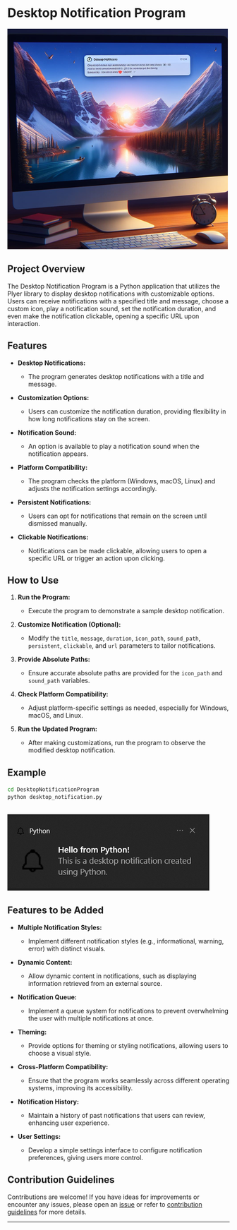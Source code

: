 # Desktop Notification Program

![Desktop Notification](image-1.png)

## Project Overview

The Desktop Notification Program is a Python application that utilizes the Plyer library to display desktop notifications with customizable options. Users can receive notifications with a specified title and message, choose a custom icon, play a notification sound, set the notification duration, and even make the notification clickable, opening a specific URL upon interaction.

## Features

- **Desktop Notifications:**

  - The program generates desktop notifications with a title and message.

- **Customization Options:**

  - Users can customize the notification duration, providing flexibility in how long notifications stay on the screen.

- **Notification Sound:**

  - An option is available to play a notification sound when the notification appears.

- **Platform Compatibility:**

  - The program checks the platform (Windows, macOS, Linux) and adjusts the notification settings accordingly.

- **Persistent Notifications:**

  - Users can opt for notifications that remain on the screen until dismissed manually.

- **Clickable Notifications:**
  - Notifications can be made clickable, allowing users to open a specific URL or trigger an action upon clicking.

## How to Use

1. **Run the Program:**

   - Execute the program to demonstrate a sample desktop notification.

2. **Customize Notification (Optional):**

   - Modify the `title`, `message`, `duration`, `icon_path`, `sound_path`, `persistent`, `clickable`, and `url` parameters to tailor notifications.

3. **Provide Absolute Paths:**

   - Ensure accurate absolute paths are provided for the `icon_path` and `sound_path` variables.

4. **Check Platform Compatibility:**

   - Adjust platform-specific settings as needed, especially for Windows, macOS, and Linux.

5. **Run the Updated Program:**
   - After making customizations, run the program to observe the modified desktop notification.

## Example

```bash
cd DesktopNotificationProgram
python desktop_notification.py
```
\
![Notification](image.png)

## Features to be Added

- **Multiple Notification Styles:**

  - Implement different notification styles (e.g., informational, warning, error) with distinct visuals.

- **Dynamic Content:**

  - Allow dynamic content in notifications, such as displaying information retrieved from an external source.

- **Notification Queue:**

  - Implement a queue system for notifications to prevent overwhelming the user with multiple notifications at once.

- **Theming:**

  - Provide options for theming or styling notifications, allowing users to choose a visual style.

- **Cross-Platform Compatibility:**

  - Ensure that the program works seamlessly across different operating systems, improving its accessibility.

- **Notification History:**

  - Maintain a history of past notifications that users can review, enhancing user experience.

- **User Settings:**
  - Develop a simple settings interface to configure notification preferences, giving users more control.

## Contribution Guidelines

Contributions are welcome! If you have ideas for improvements or encounter any issues, please open an [issue](https://github.com/vrm-piyush/Acronym/issues) or refer to [contribution guidelines](../CONTRIBUTING.md) for more details.

---
